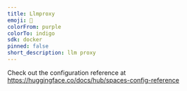 ```yaml
---
title: Llmproxy
emoji: 🏃
colorFrom: purple
colorTo: indigo
sdk: docker
pinned: false
short_description: llm proxy
---
```


Check out the configuration reference at https://huggingface.co/docs/hub/spaces-config-reference

